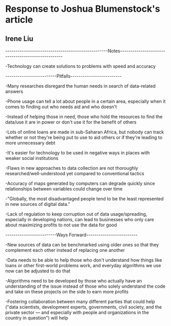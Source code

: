 # Response to Joshua Blumenstock's article

## Irene Liu




--------------------------------------------------Notes--------------------------------------------------


-Technology can create solutions to problems with speed and accuracy


-------------------------Pitfalls-------------------------


-Many researches disregard the human needs in search of data-related answers

-Phone usage can tell a lot about people in a certain area, especially when it comes to finding out who needs aid and who doesn't

-Instead of helping those in need, those who hold the resources to find the data/use it are in power or don't use it for the benefit of others

-Lots of online loans are made in sub-Saharan Africa, but nobody can track whether or not they're being put to use to aid others or if they're leading to more unnecessary debt

-It's easier for technology to be used in negative ways in places with weaker social institutions

-Flaws in new approaches to data collection are not thoroughly researched/well-understood yet compared to conventional tactics

-Accuracy of maps generated by computers can degrade quickly since relationships between variables could change over time

-"Globally, the most disadvantaged people tend to be the least represented in new sources of digital data."

-Lack of regulation to keep corruption out of data usage/spreading, especially in developing nations, can lead to businesses who only care about maximizing profits to not use the data for good


-------------------------Ways Forward-------------------------


-New sources of data can be benchmarked using older ones so that they complement each other instead of replacing one another

-Data needs to be able to help those who don't understand how things like loans or other first-world problems work, and everyday algorithms we use now can be adjusted to do that

-Algorithms need to be developed by those who actually have an understanding of the issue instead of those who solely understand the code and take on these projects on the side to earn more profits

-Fostering collaboration between many different parties that could help ("data scientists, development experts, governments, civil society, and the private sector — and especially with people and organizations in the country in question") will help
